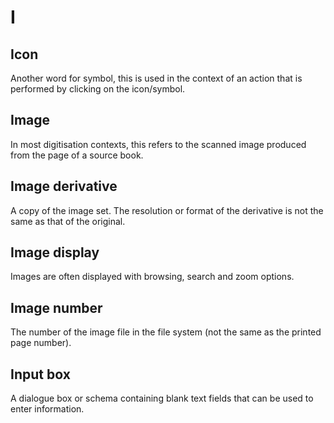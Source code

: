 # I

## Icon

Another word for symbol, this is used in the context of an action that is performed by clicking on the icon/symbol.

## Image

In most digitisation contexts, this refers to the scanned image produced from the page of a source book.

## Image derivative

A copy of the image set. The resolution or format of the derivative is not the same as that of the original.

## Image display

Images are often displayed with browsing, search and zoom options.

## Image number

The number of the image file in the file system \(not the same as the printed page number\).

## Input box

A dialogue box or schema containing blank text fields that can be used to enter information.

